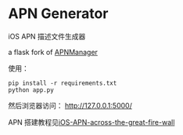 APN Generator
===================
iOS APN 描述文件生成器

a flask fork of [APNManager](https://github.com/realityone/APNManager)

使用：
    
    pip install -r requirements.txt
    python app.py

然后浏览器访问：  http://127.0.0.1:5000/

APN 搭建教程见[iOS-APN-across-the-great-fire-wall](https://lazymind.me/2016/01/iOS-APN-across-the-great-fire-wall/)


